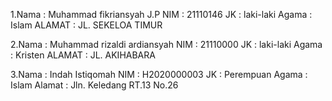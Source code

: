 1.Nama   : Muhammad fikriansyah J.P
  NIM    : 21110146
  JK     : laki-laki
  Agama  : Islam
  ALAMAT : JL. SEKELOA TIMUR

2.Nama   : Muhammad rizaldi ardiansyah
  NIM    : 21110000
  JK     : laki-laki
  Agama  : Kristen
  ALAMAT : JL. AKIHABARA

3.Nama   : Indah Istiqomah
  NIM    : H2020000003
  JK     : Perempuan
  Agama  : Islam
  Alamat : Jln. Keledang RT.13 No.26
